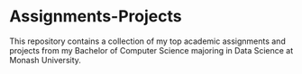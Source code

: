 # Assignments-Projects
This repository contains a collection of my top academic assignments and projects from my Bachelor of Computer Science majoring in Data Science at Monash University.
